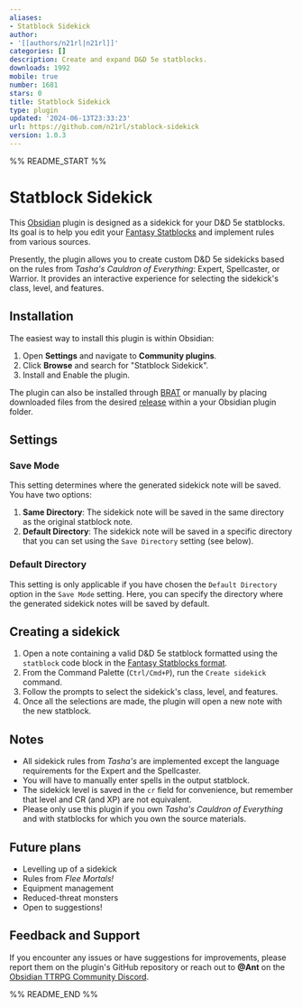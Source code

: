 ```yaml
---
aliases:
- Statblock Sidekick
author:
- '[[authors/n21rl|n21rl]]'
categories: []
description: Create and expand D&D 5e statblocks.
downloads: 1992
mobile: true
number: 1681
stars: 0
title: Statblock Sidekick
type: plugin
updated: '2024-06-13T23:33:23'
url: https://github.com/n21rl/stablock-sidekick
version: 1.0.3
---
```


%% README_START %%

# Statblock Sidekick
This [Obsidian](https://obsidian.md/) plugin is designed as a sidekick for your D&D 5e statblocks. Its goal is to help you edit your [Fantasy Statblocks](https://github.com/javalent/fantasy-statblocks) and implement rules from various sources.

Presently, the plugin allows you to create custom D&D 5e sidekicks based on the rules from *Tasha's Cauldron of Everything*: Expert, Spellcaster, or Warrior. It provides an interactive experience for selecting the sidekick's class, level, and features.

## Installation
The easiest way to install this plugin is within Obsidian:
1. Open **Settings** and navigate to **Community plugins**.
2. Click **Browse** and search for "Statblock Sidekick".
3. Install and Enable the plugin.

The plugin can also be installed through [BRAT](https://github.com/TfTHacker/obsidian42-brat) or manually by placing 
downloaded files from the desired [release](https://github.com/n21rl/stablock-sidekick/releases/) within a your Obsidian plugin folder.

## Settings
### Save Mode
This setting determines where the generated sidekick note will be saved. You have two options:
1. **Same Directory**: The sidekick note will be saved in the same directory as the original statblock note.
2. **Default Directory**: The sidekick note will be saved in a specific directory that you can set using the `Save Directory` setting (see below).
### Default Directory
This setting is only applicable if you have chosen the `Default Directory` option in the `Save Mode` setting. Here, you can specify the directory where the generated sidekick notes will be saved by default.

## Creating a sidekick
1. Open a note containing a valid D&D 5e statblock formatted using the `statblock` code block in the [Fantasy Statblocks format](https://plugins.javalent.com/statblock/layouts/integrated/dnd5e).
2. From the Command Palette (`Ctrl/Cmd+P`), run the `Create sidekick` command.
3. Follow the prompts to select the sidekick's class, level, and features.
4. Once all the selections are made, the plugin will open a new note with the new statblock.

## Notes
- All sidekick rules from *Tasha's* are implemented except the language requirements for the Expert and the Spellcaster.
- You will have to manually enter spells in the output statblock.
- The sidekick level is saved in the `cr` field for convenience, but remember that level and CR (and XP) are not equivalent.
- Please only use this plugin if you own *Tasha's Cauldron of Everything* and with statblocks for which you own the source materials.

## Future plans
- Levelling up of a sidekick
- Rules from *Flee Mortals!*
- Equipment management
- Reduced-threat monsters
- Open to suggestions!

## Feedback and Support
If you encounter any issues or have suggestions for improvements, please report them on the plugin's GitHub repository or reach out to **@Ant** on the [Obsidian TTRPG Community Discord](https://discord.gg/sur9nSTf).

%% README_END %%
